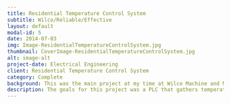 ```yaml
---
title: Residential Temperature Control System
subtitle: Wilco/Reliable/Effective 
layout: default
modal-id: 5
date: 2014-07-03
img: Image-ResidentialTemperatureControlSystem.jpg
thumbnail: CoverImage-ResidentialTemperatureControlSystem.jpg
alt: image-alt
project-date: Electrical Engineering
client: Residential Temperature Control System
category: Complete
background: This was the main project at my time at Wilco Machine and Mold. Our client needed a way to control and monitor the temperature of 3 units and the heat should go down at night to save energy.
description: The goals for this project was a PLC that gathers temperature data from each units, outside and boiler to control the three valves for each room and the boiler valve. The user should be able to set the temperature of each units and also be able to set the value of drop in temperature at night. The controls was kept simple by monitoring the temperature with time de-bouncing to decide when to turn on and off the relays that were controlling the valves. From the user interface, you can change all the variables to get the optimal setting you wanted. The outside temperature data was used to automatically adjust the boiler temperature change rate, according to the weather outside. This let us decrease the over and undershoot in the boiler temperature and therefore, decreasing the over and undershoot of individual apartment. This was a great project that taught me PLC programming, electrical wiring, user experience and little bit of controls algorithm and real life problems that comes with it.
---
```

